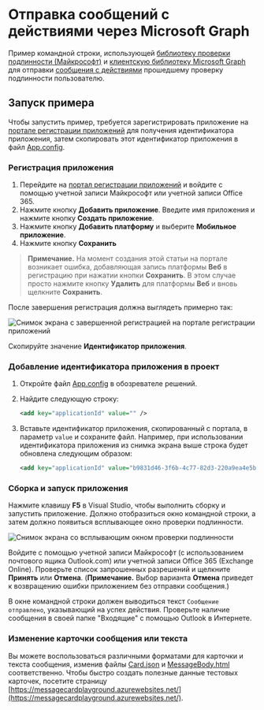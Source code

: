 # Отправка сообщений с действиями через Microsoft Graph

Пример командной строки, использующей [библиотеку проверки подлинности (Майкрософт)](https://www.nuget.org/packages/Microsoft.Identity.Client) и [клиентскую библиотеку Microsoft Graph](https://www.nuget.org/packages/Microsoft.Graph/) для отправки [сообщения с действиями](https://docs.microsoft.com/en-us/outlook/actionable-messages/) прошедшему проверку подлинности пользователю.

## Запуск примера

Чтобы запустить пример, требуется зарегистрировать приложение на [портале регистрации приложений](https://apps.dev.microsoft.com) для получения идентификатора приложения, затем скопировать этот идентификатор приложения в файл [App.config](./App.config).

### Регистрация приложения

1. Перейдите на [портал регистрации приложений](https://apps.dev.microsoft.com) и войдите с помощью учетной записи Майкрософт или учетной записи Office 365.
1. Нажмите кнопку **Добавить приложение**. Введите имя приложения и нажмите кнопку **Создать приложение**.
1. Нажмите кнопку **Добавить платформу** и выберите **Мобильное приложение**.
1. Нажмите кнопку **Сохранить**

> **Примечание.** На момент создания этой статьи на портале возникает ошибка, добавляющая запись платформы **Веб** в регистрацию при нажатии кнопки **Сохранить**. В этом случае просто нажмите кнопку **Удалить** для платформы **Веб** и вновь щелкните **Сохранить**.

После завершения регистрация должна выглядеть примерно так:

![Снимок экрана с завершенной регистрацией на портале регистрации приложений](readme-images/app-registration.PNG)

Скопируйте значение **Идентификатор приложения**.

### Добавление идентификатора приложения в проект

1. Откройте файл [App.config](App.config) в обозревателе решений.
1. Найдите следующую строку: 

    ```xml
    <add key="applicationId" value="" />
    ```
1. Вставьте идентификатор приложения, скопированный с портала, в параметр `value` и сохраните файл. Например, при использовании идентификатора приложения из снимка экрана выше строка будет обновлена следующим образом:

    ```xml
    <add key="applicationId" value="b9831d46-3f6b-4c77-82d3-220a9ea4e5ba" />
    ```

### Сборка и запуск приложения

Нажмите клавишу **F5** в Visual Studio, чтобы выполнить сборку и запустить приложение. Должно отобразиться окно командной строки, а затем должно появиться всплывающее окно проверки подлинности.

![Снимок экрана со всплывающим окном проверки подлинности](readme-images/auth-popup.PNG)

Войдите с помощью учетной записи Майкрософт (с использованием почтового ящика Outlook.com) или учетной записи Office 365 (Exchange Online). Проверьте список запрошенных разрешений и щелкните **Принять** или **Отмена**. (**Примечание.** Выбор варианта **Отмена** приведет к возвращению ошибки приложением без отправки сообщения.)

В окне командной строки должен выводиться текст `Сообщение отправлено`, указывающий на успех действия. Проверьте наличие сообщения в своей папке "Входящие" с помощью Outlook в Интернете.

### Изменение карточки сообщения или текста

Вы можете воспользоваться различными форматами для карточки и текста сообщения, изменив файлы [Card.json](Card.json) и [MessageBody.html](MessageBody.html) соответственно. Чтобы быстро создать полезные данные тестовых карточек, посетите страницу [https://messagecardplayground.azurewebsites.net/](https://messagecardplayground.azurewebsites.net/).